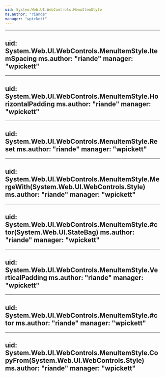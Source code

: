 ```yaml
---
uid: System.Web.UI.WebControls.MenuItemStyle
ms.author: "riande"
manager: "wpickett"
---
```


---
uid: System.Web.UI.WebControls.MenuItemStyle.ItemSpacing
ms.author: "riande"
manager: "wpickett"
---

---
uid: System.Web.UI.WebControls.MenuItemStyle.HorizontalPadding
ms.author: "riande"
manager: "wpickett"
---

---
uid: System.Web.UI.WebControls.MenuItemStyle.Reset
ms.author: "riande"
manager: "wpickett"
---

---
uid: System.Web.UI.WebControls.MenuItemStyle.MergeWith(System.Web.UI.WebControls.Style)
ms.author: "riande"
manager: "wpickett"
---

---
uid: System.Web.UI.WebControls.MenuItemStyle.#ctor(System.Web.UI.StateBag)
ms.author: "riande"
manager: "wpickett"
---

---
uid: System.Web.UI.WebControls.MenuItemStyle.VerticalPadding
ms.author: "riande"
manager: "wpickett"
---

---
uid: System.Web.UI.WebControls.MenuItemStyle.#ctor
ms.author: "riande"
manager: "wpickett"
---

---
uid: System.Web.UI.WebControls.MenuItemStyle.CopyFrom(System.Web.UI.WebControls.Style)
ms.author: "riande"
manager: "wpickett"
---
